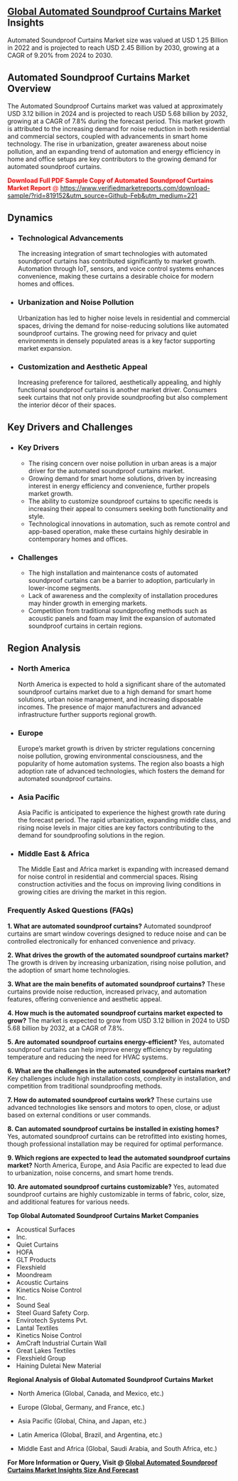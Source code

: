 <h2><a href="https://www.verifiedmarketreports.com/download-sample/?rid=819152&amp;utm_source=Github&amp;utm_medium=221" target="_blank">Global Automated Soundproof Curtains Market</a> Insights</h2><p>Automated Soundproof Curtains Market size was valued at USD 1.25 Billion in 2022 and is projected to reach USD 2.45 Billion by 2030, growing at a CAGR of 9.20% from 2024 to 2030.</p><p> <h2>Automated Soundproof Curtains Market Overview</h2> <p>The Automated Soundproof Curtains market was valued at approximately USD 3.12 billion in 2024 and is projected to reach USD 5.68 billion by 2032, growing at a CAGR of 7.8% during the forecast period. This market growth is attributed to the increasing demand for noise reduction in both residential and commercial sectors, coupled with advancements in smart home technology. The rise in urbanization, greater awareness about noise pollution, and an expanding trend of automation and energy efficiency in home and office setups are key contributors to the growing demand for automated soundproof curtains.</p> <p><p><span class=""><span style="color: #ff0000;"><strong>Download Full PDF Sample Copy of Automated Soundproof Curtains Market Report</strong> @ </span><a href="https://www.verifiedmarketreports.com/download-sample/?rid=819152&amp;utm_source=Github-Feb&amp;utm_medium=221" target="_blank">https://www.verifiedmarketreports.com/download-sample/?rid=819152&amp;utm_source=Github-Feb&amp;utm_medium=221</a></span></p></p> <h2>Dynamics</h2> <ul> <li><h3>Technological Advancements</h3> The increasing integration of smart technologies with automated soundproof curtains has contributed significantly to market growth. Automation through IoT, sensors, and voice control systems enhances convenience, making these curtains a desirable choice for modern homes and offices.</li> <li><h3>Urbanization and Noise Pollution</h3> Urbanization has led to higher noise levels in residential and commercial spaces, driving the demand for noise-reducing solutions like automated soundproof curtains. The growing need for privacy and quiet environments in densely populated areas is a key factor supporting market expansion.</li> <li><h3>Customization and Aesthetic Appeal</h3> Increasing preference for tailored, aesthetically appealing, and highly functional soundproof curtains is another market driver. Consumers seek curtains that not only provide soundproofing but also complement the interior décor of their spaces.</li> </ul> <h2>Key Drivers and Challenges</h2> <ul> <li><h3>Key Drivers</h3> <ul> <li>The rising concern over noise pollution in urban areas is a major driver for the automated soundproof curtains market.</li> <li>Growing demand for smart home solutions, driven by increasing interest in energy efficiency and convenience, further propels market growth.</li> <li>The ability to customize soundproof curtains to specific needs is increasing their appeal to consumers seeking both functionality and style.</li> <li>Technological innovations in automation, such as remote control and app-based operation, make these curtains highly desirable in contemporary homes and offices.</li> </ul> </li> <li><h3>Challenges</h3> <ul> <li>The high installation and maintenance costs of automated soundproof curtains can be a barrier to adoption, particularly in lower-income segments.</li> <li>Lack of awareness and the complexity of installation procedures may hinder growth in emerging markets.</li> <li>Competition from traditional soundproofing methods such as acoustic panels and foam may limit the expansion of automated soundproof curtains in certain regions.</li> </ul> </li> </ul> <h2>Region Analysis</h2> <ul> <li><h3>North America</h3> North America is expected to hold a significant share of the automated soundproof curtains market due to a high demand for smart home solutions, urban noise management, and increasing disposable incomes. The presence of major manufacturers and advanced infrastructure further supports regional growth.</li> <li><h3>Europe</h3> Europe’s market growth is driven by stricter regulations concerning noise pollution, growing environmental consciousness, and the popularity of home automation systems. The region also boasts a high adoption rate of advanced technologies, which fosters the demand for automated soundproof curtains.</li> <li><h3>Asia Pacific</h3> Asia Pacific is anticipated to experience the highest growth rate during the forecast period. The rapid urbanization, expanding middle class, and rising noise levels in major cities are key factors contributing to the demand for soundproofing solutions in the region.</li> <li><h3>Middle East & Africa</h3> The Middle East and Africa market is expanding with increased demand for noise control in residential and commercial spaces. Rising construction activities and the focus on improving living conditions in growing cities are driving the market in this region.</li> </ul> <h3>Frequently Asked Questions (FAQs)</h3> <p><b>1. What are automated soundproof curtains?</b> Automated soundproof curtains are smart window coverings designed to reduce noise and can be controlled electronically for enhanced convenience and privacy.</p> <p><b>2. What drives the growth of the automated soundproof curtains market?</b> The growth is driven by increasing urbanization, rising noise pollution, and the adoption of smart home technologies.</p> <p><b>3. What are the main benefits of automated soundproof curtains?</b> These curtains provide noise reduction, increased privacy, and automation features, offering convenience and aesthetic appeal.</p> <p><b>4. How much is the automated soundproof curtains market expected to grow?</b> The market is expected to grow from USD 3.12 billion in 2024 to USD 5.68 billion by 2032, at a CAGR of 7.8%.</p> <p><b>5. Are automated soundproof curtains energy-efficient?</b> Yes, automated soundproof curtains can help improve energy efficiency by regulating temperature and reducing the need for HVAC systems.</p> <p><b>6. What are the challenges in the automated soundproof curtains market?</b> Key challenges include high installation costs, complexity in installation, and competition from traditional soundproofing methods.</p> <p><b>7. How do automated soundproof curtains work?</b> These curtains use advanced technologies like sensors and motors to open, close, or adjust based on external conditions or user commands.</p> <p><b>8. Can automated soundproof curtains be installed in existing homes?</b> Yes, automated soundproof curtains can be retrofitted into existing homes, though professional installation may be required for optimal performance.</p> <p><b>9. Which regions are expected to lead the automated soundproof curtains market?</b> North America, Europe, and Asia Pacific are expected to lead due to urbanization, noise concerns, and smart home trends.</p> <p><b>10. Are automated soundproof curtains customizable?</b> Yes, automated soundproof curtains are highly customizable in terms of fabric, color, size, and additional features for various needs.</p> </p><p><strong>Top Global Automated Soundproof Curtains Market Companies</strong></p><div data-test-id=""><p><li>Acoustical Surfaces</li><li> Inc.</li><li> Quiet Curtains</li><li> HOFA</li><li> GLT Products</li><li> Flexshield</li><li> Moondream</li><li> Acoustic Curtains</li><li> Kinetics Noise Control</li><li> Inc.</li><li> Sound Seal</li><li> Steel Guard Safety Corp.</li><li> Envirotech Systems Pvt.</li><li> Lantal Textiles</li><li> Kinetics Noise Control</li><li> AmCraft Industrial Curtain Wall</li><li> Great Lakes Textiles</li><li> Flexshield Group</li><li> Haining Duletai New Material</li></p><div><strong>Regional Analysis of&nbsp;Global Automated Soundproof Curtains Market</strong></div><ul><li dir="ltr"><p dir="ltr">North America&nbsp;(Global, Canada, and Mexico, etc.)</p></li><li dir="ltr"><p dir="ltr">Europe (Global, Germany, and France, etc.)</p></li><li dir="ltr"><p dir="ltr">Asia Pacific&nbsp;(Global, China, and Japan, etc.)</p></li><li dir="ltr"><p dir="ltr">Latin America&nbsp;(Global, Brazil, and Argentina, etc.)</p></li><li dir="ltr">Middle East and Africa&nbsp;(Global, Saudi Arabia, and South Africa, etc.)</li></ul><p><strong>For More Information or Query, Visit @&nbsp;</strong><strong><a href="https://www.verifiedmarketreports.com/product/automated-soundproof-curtains-market/?utm_source=Github&amp;utm_medium=221" target="_blank">Global Automated Soundproof Curtains Market Insights Size And Forecast</a></strong></p></div>
